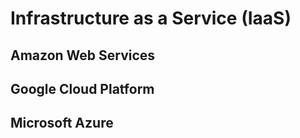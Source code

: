 # Infrastructure as a Service (IaaS)

## Amazon Web Services


## Google Cloud Platform


## Microsoft Azure
